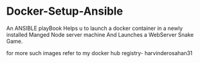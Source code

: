 # Docker-Setup-Ansible

An ANSIBLE playBook Helps u to launch a docker container in a newly installed Manged Node server machine 
And Launches a WebServer Snake Game.

for more such images refer to my docker hub registry- harvinderosahan31
